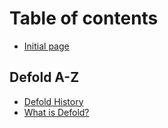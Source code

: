 # Table of contents

* [Initial page](README.md)

## Defold A-Z

* [Defold History](defold-a-z/defold-history.md)
* [What is Defold?](defold-a-z/what-is-defold.md)

